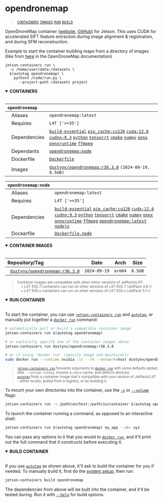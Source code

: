 # opendronemap

> [`CONTAINERS`](#user-content-containers) [`IMAGES`](#user-content-images) [`RUN`](#user-content-run) [`BUILD`](#user-content-build)


OpenDroneMap container ([website](https://www.opendronemap.org/), [GitHub](https://github.com/OpenDroneMap)) for Jetson.  This uses CUDA for accelerated SIFT feature extraction during image alignment & registration, and during SFM reconstruction.

Example to start the container building maps from a directory of images (like from [here](https://github.com/OpenDroneMap/ODM#quickstart) in the OpenDroneMap documentation)

```
jetson-containers run \
  -v /home/user/data:/datasets \
  $(autotag opendronemap) \
    python3 /code/run.py \
      --project-path /datasets project
```

<details open>
<summary><b><a id="containers">CONTAINERS</a></b></summary>
<br>

| **`opendronemap`** | |
| :-- | :-- |
| &nbsp;&nbsp;&nbsp;Aliases | `opendronemap:latest` |
| &nbsp;&nbsp;&nbsp;Requires | `L4T ['>=35']` |
| &nbsp;&nbsp;&nbsp;Dependencies | [`build-essential`](/packages/build/build-essential) [`pip_cache:cu126`](/packages/cuda/cuda) [`cuda:12.6`](/packages/cuda/cuda) [`cudnn:9.3`](/packages/cuda/cudnn) [`python`](/packages/build/python) [`tensorrt`](/packages/cuda/tensorrt) [`cmake`](/packages/build/cmake/cmake_pip) [`numpy`](/packages/numeric/numpy) [`onnx`](/packages/ml/onnx) [`onnxruntime`](/packages/ml/onnxruntime) [`ffmpeg`](/packages/multimedia/ffmpeg) |
| &nbsp;&nbsp;&nbsp;Dependants | [`opendronemap:node`](/packages/robots/opendronemap) |
| &nbsp;&nbsp;&nbsp;Dockerfile | [`Dockerfile`](Dockerfile) |
| &nbsp;&nbsp;&nbsp;Images | [`dustynv/opendronemap:r36.3.0`](https://hub.docker.com/r/dustynv/opendronemap/tags) `(2024-09-19, 8.5GB)` |

| **`opendronemap:node`** | |
| :-- | :-- |
| &nbsp;&nbsp;&nbsp;Aliases | `opendronemap:latest` |
| &nbsp;&nbsp;&nbsp;Requires | `L4T ['>=35']` |
| &nbsp;&nbsp;&nbsp;Dependencies | [`build-essential`](/packages/build/build-essential) [`pip_cache:cu126`](/packages/cuda/cuda) [`cuda:12.6`](/packages/cuda/cuda) [`cudnn:9.3`](/packages/cuda/cudnn) [`python`](/packages/build/python) [`tensorrt`](/packages/cuda/tensorrt) [`cmake`](/packages/build/cmake/cmake_pip) [`numpy`](/packages/numeric/numpy) [`onnx`](/packages/ml/onnx) [`onnxruntime`](/packages/ml/onnxruntime) [`ffmpeg`](/packages/multimedia/ffmpeg) [`opendronemap:latest`](/packages/robots/opendronemap) [`nodejs`](/packages/build/nodejs) |
| &nbsp;&nbsp;&nbsp;Dockerfile | [`Dockerfile.node`](Dockerfile.node) |

</details>

<details open>
<summary><b><a id="images">CONTAINER IMAGES</a></b></summary>
<br>

| Repository/Tag | Date | Arch | Size |
| :-- | :--: | :--: | :--: |
| &nbsp;&nbsp;[`dustynv/opendronemap:r36.3.0`](https://hub.docker.com/r/dustynv/opendronemap/tags) | `2024-09-19` | `arm64` | `8.5GB` |

> <sub>Container images are compatible with other minor versions of JetPack/L4T:</sub><br>
> <sub>&nbsp;&nbsp;&nbsp;&nbsp;• L4T R32.7 containers can run on other versions of L4T R32.7 (JetPack 4.6+)</sub><br>
> <sub>&nbsp;&nbsp;&nbsp;&nbsp;• L4T R35.x containers can run on other versions of L4T R35.x (JetPack 5.1+)</sub><br>
</details>

<details open>
<summary><b><a id="run">RUN CONTAINER</a></b></summary>
<br>

To start the container, you can use [`jetson-containers run`](/docs/run.md) and [`autotag`](/docs/run.md#autotag), or manually put together a [`docker run`](https://docs.docker.com/engine/reference/commandline/run/) command:
```bash
# automatically pull or build a compatible container image
jetson-containers run $(autotag opendronemap)

# or explicitly specify one of the container images above
jetson-containers run dustynv/opendronemap:r36.3.0

# or if using 'docker run' (specify image and mounts/ect)
sudo docker run --runtime nvidia -it --rm --network=host dustynv/opendronemap:r36.3.0
```
> <sup>[`jetson-containers run`](/docs/run.md) forwards arguments to [`docker run`](https://docs.docker.com/engine/reference/commandline/run/) with some defaults added (like `--runtime nvidia`, mounts a `/data` cache, and detects devices)</sup><br>
> <sup>[`autotag`](/docs/run.md#autotag) finds a container image that's compatible with your version of JetPack/L4T - either locally, pulled from a registry, or by building it.</sup>

To mount your own directories into the container, use the [`-v`](https://docs.docker.com/engine/reference/commandline/run/#volume) or [`--volume`](https://docs.docker.com/engine/reference/commandline/run/#volume) flags:
```bash
jetson-containers run -v /path/on/host:/path/in/container $(autotag opendronemap)
```
To launch the container running a command, as opposed to an interactive shell:
```bash
jetson-containers run $(autotag opendronemap) my_app --abc xyz
```
You can pass any options to it that you would to [`docker run`](https://docs.docker.com/engine/reference/commandline/run/), and it'll print out the full command that it constructs before executing it.
</details>
<details open>
<summary><b><a id="build">BUILD CONTAINER</b></summary>
<br>

If you use [`autotag`](/docs/run.md#autotag) as shown above, it'll ask to build the container for you if needed.  To manually build it, first do the [system setup](/docs/setup.md), then run:
```bash
jetson-containers build opendronemap
```
The dependencies from above will be built into the container, and it'll be tested during.  Run it with [`--help`](/jetson_containers/build.py) for build options.
</details>
